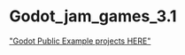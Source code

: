 # Godot_jam_games_3.1

["Godot Public Example projects HERE"](https://github.com/nezvers/Godot_3.1_Public_Examples)